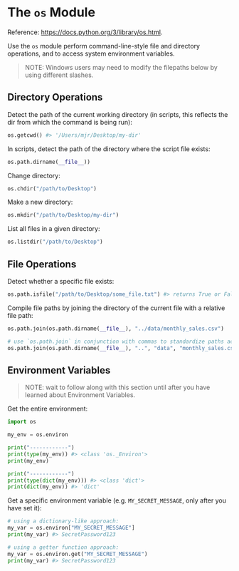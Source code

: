 # The `os` Module

Reference: https://docs.python.org/3/library/os.html.

Use the `os` module perform command-line-style file and directory operations, and to access system environment variables.

> NOTE: Windows users may need to modify the filepaths below by using different slashes.

## Directory Operations

Detect the path of the current working directory (in scripts, this reflects the dir from which the command is being run):

```python
os.getcwd() #> '/Users/mjr/Desktop/my-dir'
```

In scripts, detect the path of the directory where the script file exists:

```py
os.path.dirname(__file__))
```

Change directory:

```py
os.chdir("/path/to/Desktop")
```

Make a new directory:

```py
os.mkdir("/path/to/Desktop/my-dir")
```

List all files in a given directory:

```python
os.listdir("/path/to/Desktop")
```

## File Operations

Detect whether a specific file exists:

```py
os.path.isfile("/path/to/Desktop/some_file.txt") #> returns True or False
```

Compile file paths by joining the directory of the current file with a relative file path:

```py
os.path.join(os.path.dirname(__file__), "../data/monthly_sales.csv")

# use `os.path.join` in conjunction with commas to standardize paths across operating systems:
os.path.join(os.path.dirname(__file__), "..", "data", "monthly_sales.csv")
```

## Environment Variables

> NOTE: wait to follow along with this section until after you have learned about Environment Variables.

Get the entire environment:

```py
import os

my_env = os.environ

print("------------")
print(type(my_env)) #> <class 'os._Environ'>
print(my_env)

print("------------")
print(type(dict(my_env))) #> <class 'dict'>
print(dict(my_env)) #> 'dict'
```

Get a specific environment variable (e.g. `MY_SECRET_MESSAGE`, only after you have set it):

```py
# using a dictionary-like approach:
my_var = os.environ["MY_SECRET_MESSAGE"]
print(my_var) #> SecretPassword123

# using a getter function approach:
my_var = os.environ.get("MY_SECRET_MESSAGE")
print(my_var) #> SecretPassword123
```
